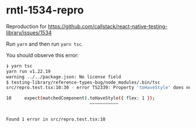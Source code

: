 # rntl-1534-repro
Reproduction for https://github.com/callstack/react-native-testing-library/issues/1534


Run `yarn` and then run `yarn tsc`. 

You should observe this error:


```bash
❯ yarn tsc
yarn run v1.22.19
warning ../../package.json: No license field
$ testing-library/reference-types-bug/node_modules/.bin/tsc
src/repro.test.tsx:10:30 - error TS2339: Property 'toHaveStyle' does not exist on type 'JestMatchers<ReactTestInstance>'.

10     expect(matchedComponent).toHaveStyle({ flex: 1 });
                                ~~~~~~~~~~~


Found 1 error in src/repro.test.tsx:10
```
